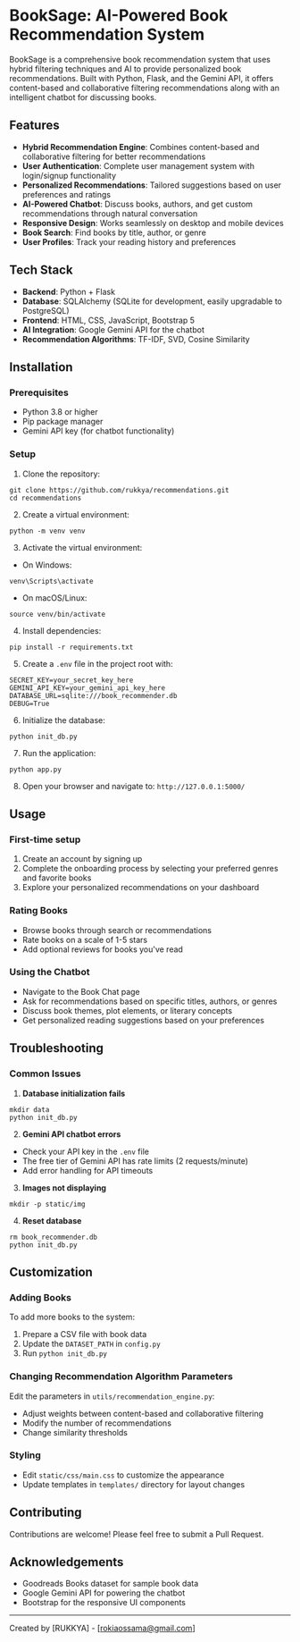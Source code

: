 # BookSage: AI-Powered Book Recommendation System

BookSage is a comprehensive book recommendation system that uses hybrid filtering techniques and AI to provide personalized book recommendations. Built with Python, Flask, and the Gemini API, it offers content-based and collaborative filtering recommendations along with an intelligent chatbot for discussing books.



## Features

- **Hybrid Recommendation Engine**: Combines content-based and collaborative filtering for better recommendations
- **User Authentication**: Complete user management system with login/signup functionality
- **Personalized Recommendations**: Tailored suggestions based on user preferences and ratings
- **AI-Powered Chatbot**: Discuss books, authors, and get custom recommendations through natural conversation
- **Responsive Design**: Works seamlessly on desktop and mobile devices
- **Book Search**: Find books by title, author, or genre
- **User Profiles**: Track your reading history and preferences

## Tech Stack

- **Backend**: Python + Flask
- **Database**: SQLAlchemy (SQLite for development, easily upgradable to PostgreSQL)
- **Frontend**: HTML, CSS, JavaScript, Bootstrap 5
- **AI Integration**: Google Gemini API for the chatbot
- **Recommendation Algorithms**: TF-IDF, SVD, Cosine Similarity

## Installation

### Prerequisites
- Python 3.8 or higher
- Pip package manager
- Gemini API key (for chatbot functionality)

### Setup

1. Clone the repository:
```
git clone https://github.com/rukkya/recommendations.git
cd recommendations
```

2. Create a virtual environment:
```
python -m venv venv
```

3. Activate the virtual environment:
- On Windows:
```
venv\Scripts\activate
```
- On macOS/Linux:
```
source venv/bin/activate
```

4. Install dependencies:
```
pip install -r requirements.txt
```

5. Create a `.env` file in the project root with:
```
SECRET_KEY=your_secret_key_here
GEMINI_API_KEY=your_gemini_api_key_here
DATABASE_URL=sqlite:///book_recommender.db
DEBUG=True
```

6. Initialize the database:
```
python init_db.py
```

7. Run the application:
```
python app.py
```

8. Open your browser and navigate to: `http://127.0.0.1:5000/`

## Usage

### First-time setup
1. Create an account by signing up
2. Complete the onboarding process by selecting your preferred genres and favorite books
3. Explore your personalized recommendations on your dashboard

### Rating Books
- Browse books through search or recommendations
- Rate books on a scale of 1-5 stars
- Add optional reviews for books you've read

### Using the Chatbot
- Navigate to the Book Chat page
- Ask for recommendations based on specific titles, authors, or genres
- Discuss book themes, plot elements, or literary concepts
- Get personalized reading suggestions based on your preferences

## Troubleshooting

### Common Issues

1. **Database initialization fails**
```
mkdir data
python init_db.py
```

2. **Gemini API chatbot errors**
- Check your API key in the `.env` file
- The free tier of Gemini API has rate limits (2 requests/minute)
- Add error handling for API timeouts

3. **Images not displaying**
```
mkdir -p static/img
```

4. **Reset database**
```
rm book_recommender.db
python init_db.py
```

## Customization

### Adding Books
To add more books to the system:
1. Prepare a CSV file with book data
2. Update the `DATASET_PATH` in `config.py`
3. Run `python init_db.py`

### Changing Recommendation Algorithm Parameters
Edit the parameters in `utils/recommendation_engine.py`:
- Adjust weights between content-based and collaborative filtering
- Modify the number of recommendations
- Change similarity thresholds

### Styling
- Edit `static/css/main.css` to customize the appearance
- Update templates in `templates/` directory for layout changes

## Contributing

Contributions are welcome! Please feel free to submit a Pull Request.


## Acknowledgements

- Goodreads Books dataset for sample book data
- Google Gemini API for powering the chatbot
- Bootstrap for the responsive UI components

---

Created by [RUKKYA] - [rokiaossama@gmail.com]
